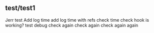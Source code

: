 ## test/test1
Jerr test
Add log time
add log time with refs
check time
check hook is working?
test debug
check again
check again
check again
again